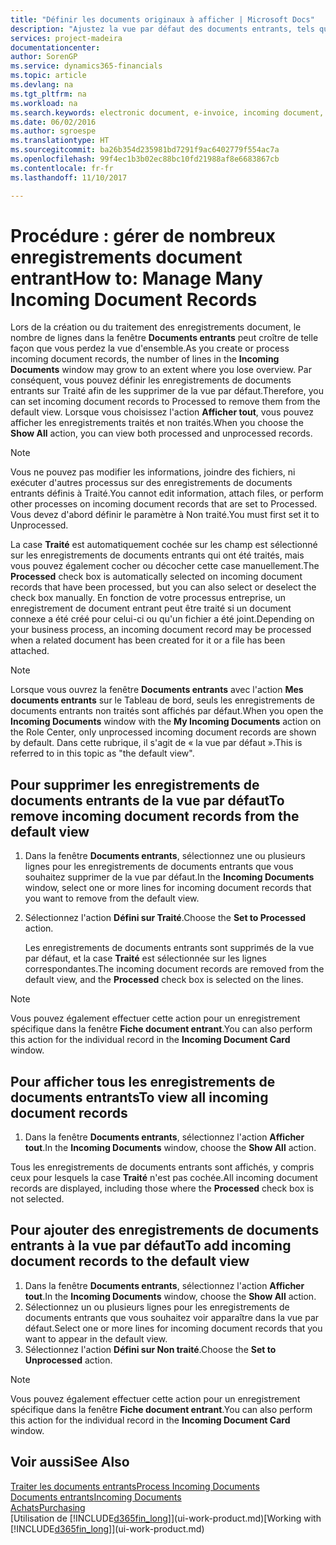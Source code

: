 ```yaml
---
title: "Définir les documents originaux à afficher | Microsoft Docs"
description: "Ajustez la vue par défaut des documents entrants, tels que des factures électroniques, afin d'améliorer votre vue d'ensemble des enregistrements traités et non-traités."
services: project-madeira
documentationcenter: 
author: SorenGP
ms.service: dynamics365-financials
ms.topic: article
ms.devlang: na
ms.tgt_pltfrm: na
ms.workload: na
ms.search.keywords: electronic document, e-invoice, incoming document, OCR, ecommerce, document exchange, import invoice
ms.date: 06/02/2016
ms.author: sgroespe
ms.translationtype: HT
ms.sourcegitcommit: ba26b354d235981bd7291f9ac6402779f554ac7a
ms.openlocfilehash: 99f4ec1b3b02ec88bc10fd21988af8e6683867cb
ms.contentlocale: fr-fr
ms.lasthandoff: 11/10/2017

---
```

# <a name="how-to-manage-many-incoming-document-records"></a><span data-ttu-id="ad04e-103">Procédure : gérer de nombreux enregistrements document entrant</span><span class="sxs-lookup"><span data-stu-id="ad04e-103">How to: Manage Many Incoming Document Records</span></span>
<span data-ttu-id="ad04e-104">Lors de la création ou du traitement des enregistrements document, le nombre de lignes dans la fenêtre **Documents entrants** peut croître de telle façon que vous perdez la vue d'ensemble.</span><span class="sxs-lookup"><span data-stu-id="ad04e-104">As you create or process incoming document records, the number of lines in the **Incoming Documents** window may grow to an extent where you lose overview.</span></span> <span data-ttu-id="ad04e-105">Par conséquent, vous pouvez définir les enregistrements de documents entrants sur Traité afin de les supprimer de la vue par défaut.</span><span class="sxs-lookup"><span data-stu-id="ad04e-105">Therefore, you can set incoming document records to Processed to remove them from the default view.</span></span> <span data-ttu-id="ad04e-106">Lorsque vous choisissez l'action **Afficher tout**, vous pouvez afficher les enregistrements traités et non traités.</span><span class="sxs-lookup"><span data-stu-id="ad04e-106">When you choose the **Show All** action, you can view both processed and unprocessed records.</span></span>

> [!NOTE]  
>   <span data-ttu-id="ad04e-107">Vous ne pouvez pas modifier les informations, joindre des fichiers, ni exécuter d'autres processus sur des enregistrements de documents entrants définis à Traité.</span><span class="sxs-lookup"><span data-stu-id="ad04e-107">You cannot edit information, attach files, or perform other processes on incoming document records that are set to Processed.</span></span> <span data-ttu-id="ad04e-108">Vous devez d'abord définir le paramètre à Non traité.</span><span class="sxs-lookup"><span data-stu-id="ad04e-108">You must first set it to Unprocessed.</span></span>

<span data-ttu-id="ad04e-109">La case **Traité** est automatiquement cochée sur les champ est sélectionné sur les enregistrements de documents entrants qui ont été traités, mais vous pouvez également cocher ou décocher cette case manuellement.</span><span class="sxs-lookup"><span data-stu-id="ad04e-109">The **Processed** check box is automatically selected on incoming document records that have been processed, but you can also select or deselect the check box manually.</span></span> <span data-ttu-id="ad04e-110">En fonction de votre processus entreprise, un enregistrement de document entrant peut être traité si un document connexe a été créé pour celui-ci ou qu'un fichier a été joint.</span><span class="sxs-lookup"><span data-stu-id="ad04e-110">Depending on your business process, an incoming document record may be processed when a related document has been created for it or a file has been attached.</span></span>

> [!NOTE]  
>   <span data-ttu-id="ad04e-111">Lorsque vous ouvrez la fenêtre **Documents entrants** avec l'action **Mes documents entrants** sur le Tableau de bord, seuls les enregistrements de documents entrants non traités sont affichés par défaut.</span><span class="sxs-lookup"><span data-stu-id="ad04e-111">When you open the **Incoming Documents** window with the **My Incoming Documents** action on the Role Center, only unprocessed incoming document records are shown by default.</span></span> <span data-ttu-id="ad04e-112">Dans cette rubrique, il s'agit de « la vue par défaut ».</span><span class="sxs-lookup"><span data-stu-id="ad04e-112">This is referred to in this topic as "the default view".</span></span>

## <a name="to-remove-incoming-document-records-from-the-default-view"></a><span data-ttu-id="ad04e-113">Pour supprimer les enregistrements de documents entrants de la vue par défaut</span><span class="sxs-lookup"><span data-stu-id="ad04e-113">To remove incoming document records from the default view</span></span>
1. <span data-ttu-id="ad04e-114">Dans la fenêtre **Documents entrants**, sélectionnez une ou plusieurs lignes pour les enregistrements de documents entrants que vous souhaitez supprimer de la vue par défaut.</span><span class="sxs-lookup"><span data-stu-id="ad04e-114">In the **Incoming Documents** window, select one or more lines for incoming document records that you want to remove from the default view.</span></span>
2. <span data-ttu-id="ad04e-115">Sélectionnez l'action **Défini sur Traité**.</span><span class="sxs-lookup"><span data-stu-id="ad04e-115">Choose the **Set to Processed** action.</span></span>

    <span data-ttu-id="ad04e-116">Les enregistrements de documents entrants sont supprimés de la vue par défaut, et la case **Traité** est sélectionnée sur les lignes correspondantes.</span><span class="sxs-lookup"><span data-stu-id="ad04e-116">The incoming document records are removed from the default view, and the **Processed** check box is selected on the lines.</span></span>

> [!NOTE]  
>   <span data-ttu-id="ad04e-117">Vous pouvez également effectuer cette action pour un enregistrement spécifique dans la fenêtre **Fiche document entrant**.</span><span class="sxs-lookup"><span data-stu-id="ad04e-117">You can also perform this action for the individual record in the **Incoming Document Card** window.</span></span>

## <a name="to-view-all-incoming-document-records"></a><span data-ttu-id="ad04e-118">Pour afficher tous les enregistrements de documents entrants</span><span class="sxs-lookup"><span data-stu-id="ad04e-118">To view all incoming document records</span></span>
1. <span data-ttu-id="ad04e-119">Dans la fenêtre **Documents entrants**, sélectionnez l'action **Afficher tout**.</span><span class="sxs-lookup"><span data-stu-id="ad04e-119">In the **Incoming Documents** window, choose the **Show All** action.</span></span>

<span data-ttu-id="ad04e-120">Tous les enregistrements de documents entrants sont affichés, y compris ceux pour lesquels la case **Traité** n'est pas cochée.</span><span class="sxs-lookup"><span data-stu-id="ad04e-120">All incoming document records are displayed, including those where the **Processed** check box is not selected.</span></span>

## <a name="to-add-incoming-document-records-to-the-default-view"></a><span data-ttu-id="ad04e-121">Pour ajouter des enregistrements de documents entrants à la vue par défaut</span><span class="sxs-lookup"><span data-stu-id="ad04e-121">To add incoming document records to the default view</span></span>
1. <span data-ttu-id="ad04e-122">Dans la fenêtre **Documents entrants**, sélectionnez l'action **Afficher tout**.</span><span class="sxs-lookup"><span data-stu-id="ad04e-122">In the **Incoming Documents** window, choose the **Show All** action.</span></span>
2. <span data-ttu-id="ad04e-123">Sélectionnez un ou plusieurs lignes pour les enregistrements de documents entrants que vous souhaitez voir apparaître dans la vue par défaut.</span><span class="sxs-lookup"><span data-stu-id="ad04e-123">Select one or more lines for incoming document records that you want to appear in the default view.</span></span>
3. <span data-ttu-id="ad04e-124">Sélectionnez l'action **Défini sur Non traité**.</span><span class="sxs-lookup"><span data-stu-id="ad04e-124">Choose the **Set to Unprocessed** action.</span></span>  

> [!NOTE]  
>   <span data-ttu-id="ad04e-125">Vous pouvez également effectuer cette action pour un enregistrement spécifique dans la fenêtre **Fiche document entrant**.</span><span class="sxs-lookup"><span data-stu-id="ad04e-125">You can also perform this action for the individual record in the **Incoming Document Card** window.</span></span>

## <a name="see-also"></a><span data-ttu-id="ad04e-126">Voir aussi</span><span class="sxs-lookup"><span data-stu-id="ad04e-126">See Also</span></span>
[<span data-ttu-id="ad04e-127">Traiter les documents entrants</span><span class="sxs-lookup"><span data-stu-id="ad04e-127">Process Incoming Documents</span></span>](across-process-income-documents.md)  
[<span data-ttu-id="ad04e-128">Documents entrants</span><span class="sxs-lookup"><span data-stu-id="ad04e-128">Incoming Documents</span></span>](across-income-documents.md)  
[<span data-ttu-id="ad04e-129">Achats</span><span class="sxs-lookup"><span data-stu-id="ad04e-129">Purchasing</span></span>](purchasing-manage-purchasing.md)  
<span data-ttu-id="ad04e-130">[Utilisation de [!INCLUDE[d365fin_long](includes/d365fin_long_md.md)]](ui-work-product.md)</span><span class="sxs-lookup"><span data-stu-id="ad04e-130">[Working with [!INCLUDE[d365fin_long](includes/d365fin_long_md.md)]](ui-work-product.md)</span></span>

